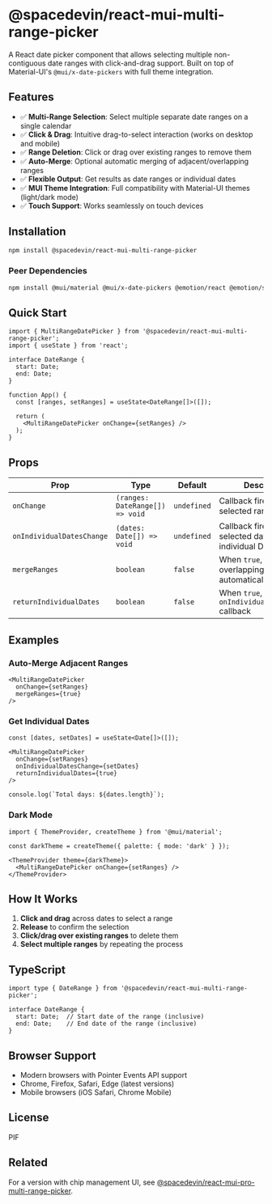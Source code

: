 # @spacedevin/react-mui-multi-range-picker

A React date picker component that allows selecting multiple non-contiguous date ranges with click-and-drag support. Built on top of Material-UI's `@mui/x-date-pickers` with full theme integration.

## Features

- ✅ **Multi-Range Selection**: Select multiple separate date ranges on a single calendar
- ✅ **Click & Drag**: Intuitive drag-to-select interaction (works on desktop and mobile)
- ✅ **Range Deletion**: Click or drag over existing ranges to remove them
- ✅ **Auto-Merge**: Optional automatic merging of adjacent/overlapping ranges
- ✅ **Flexible Output**: Get results as date ranges or individual dates
- ✅ **MUI Theme Integration**: Full compatibility with Material-UI themes (light/dark mode)
- ✅ **Touch Support**: Works seamlessly on touch devices

## Installation

```bash
npm install @spacedevin/react-mui-multi-range-picker
```

### Peer Dependencies

```bash
npm install @mui/material @mui/x-date-pickers @emotion/react @emotion/styled date-fns react react-dom
```

## Quick Start

```tsx
import { MultiRangeDatePicker } from '@spacedevin/react-mui-multi-range-picker';
import { useState } from 'react';

interface DateRange {
  start: Date;
  end: Date;
}

function App() {
  const [ranges, setRanges] = useState<DateRange[]>([]);

  return (
    <MultiRangeDatePicker onChange={setRanges} />
  );
}
```

## Props

| Prop | Type | Default | Description |
|------|------|---------|-------------|
| `onChange` | `(ranges: DateRange[]) => void` | `undefined` | Callback fired when the selected ranges change |
| `onIndividualDatesChange` | `(dates: Date[]) => void` | `undefined` | Callback fired with all selected dates as individual Date objects |
| `mergeRanges` | `boolean` | `false` | When `true`, adjacent or overlapping ranges are automatically merged |
| `returnIndividualDates` | `boolean` | `false` | When `true`, triggers `onIndividualDatesChange` callback |

## Examples

### Auto-Merge Adjacent Ranges

```tsx
<MultiRangeDatePicker 
  onChange={setRanges}
  mergeRanges={true}
/>
```

### Get Individual Dates

```tsx
const [dates, setDates] = useState<Date[]>([]);

<MultiRangeDatePicker 
  onChange={setRanges}
  onIndividualDatesChange={setDates}
  returnIndividualDates={true}
/>

console.log(`Total days: ${dates.length}`);
```

### Dark Mode

```tsx
import { ThemeProvider, createTheme } from '@mui/material';

const darkTheme = createTheme({ palette: { mode: 'dark' } });

<ThemeProvider theme={darkTheme}>
  <MultiRangeDatePicker onChange={setRanges} />
</ThemeProvider>
```

## How It Works

1. **Click and drag** across dates to select a range
2. **Release** to confirm the selection
3. **Click/drag over existing ranges** to delete them
4. **Select multiple ranges** by repeating the process

## TypeScript

```tsx
import type { DateRange } from '@spacedevin/react-mui-multi-range-picker';

interface DateRange {
  start: Date;  // Start date of the range (inclusive)
  end: Date;    // End date of the range (inclusive)
}
```

## Browser Support

- Modern browsers with Pointer Events API support
- Chrome, Firefox, Safari, Edge (latest versions)
- Mobile browsers (iOS Safari, Chrome Mobile)

## License

PIF

## Related

For a version with chip management UI, see [@spacedevin/react-mui-pro-multi-range-picker](https://www.npmjs.com/package/@spacedevin/react-mui-pro-multi-range-picker).
